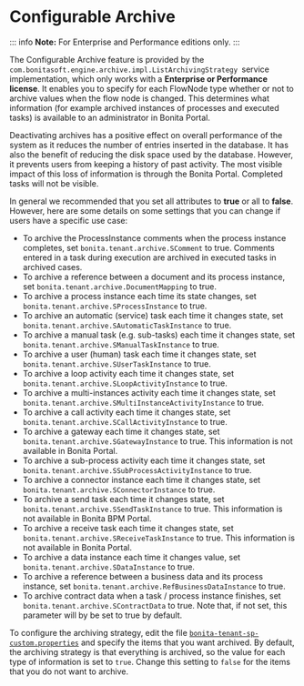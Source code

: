 # Configurable Archive

::: info
**Note:** For Enterprise and Performance editions only.
:::

The Configurable Archive feature is provided by the `com.bonitasoft.engine.archive.impl.ListArchivingStrategy `service implementation, which only works with a **Enterprise or Performance license**. 
It enables you to specify for each FlowNode type whether or not to archive values when the flow node is changed. This determines what information 
(for example archived instances of processes and executed tasks) is available to an administrator in Bonita Portal.

Deactivating archives has a positive effect on overall performance of the system as it reduces the number of entries inserted in the database. It has also the benefit of reducing the disk space used by the database. 
However, it prevents users from keeping a history of past activity. The most visible impact of this loss of information is through the Bonita Portal. Completed tasks will not be visible.

In general we recommended that you set all attributes to **true** or all to **false**. However, here are some details on some settings that you can change if users have a specific use case:

* To archive the ProcessInstance comments when the process instance completes, set `bonita.tenant.archive.SComment` to true. Comments entered in a task during execution are archived in executed tasks in archived cases.
* To archive a reference between a document and its process instance, set `bonita.tenant.archive.DocumentMapping` to true. 
* To archive a process instance each time its state changes, set `bonita.tenant.archive.SProcessInstance` to true.
* To archive an automatic (service) task each time it changes state, set `bonita.tenant.archive.SAutomaticTaskInstance` to true. 
* To archive a manual task (e.g. sub-tasks) each time it changes state, set `bonita.tenant.archive.SManualTaskInstance` to true.
* To archive a user (human) task each time it changes state, set `bonita.tenant.archive.SUserTaskInstance` to true. 
* To archive a loop activity each time it changes state, set `bonita.tenant.archive.SLoopActivityInstance` to true.
* To archive a multi-instances activity each time it changes state, set `bonita.tenant.archive.SMultiInstanceActivityInstance` to true. 
* To archive a call activity each time it changes state, set `bonita.tenant.archive.SCallActivityInstance` to true. 
* To archive a gateway each time it changes state, set `bonita.tenant.archive.SGatewayInstance` to true. This information is not available in Bonita Portal.
* To archive a sub-process activity each time it changes state, set `bonita.tenant.archive.SSubProcessActivityInstance` to true. 
* To archive a connector instance each time it changes state, set `bonita.tenant.archive.SConnectorInstance` to true. 
* To archive a send task each time it changes state, set `bonita.tenant.archive.SSendTaskInstance` to true. This information is not available in Bonita BPM Portal.
* To archive a receive task each time it changes state, set `bonita.tenant.archive.SReceiveTaskInstance` to true. This information is not available in Bonita Portal.
* To archive a data instance each time it changes value, set `bonita.tenant.archive.SDataInstance` to true. 
* To archive a reference between a business data and its process instance, set `bonita.tenant.archive.RefBusinessDataInstance` to true. 
* To archive contract data when a task / process instance finishes, set `bonita.tenant.archive.SContractData` to true.  Note that, if not set, this parameter will by be set to true by default. 

To configure the archiving strategy, edit the file [`bonita-tenant-sp-custom.properties`](BonitaBPM_platform_setup.md) and specify the items that you want archived. 
By default, the archiving strategy is that everything is archived, so the value for each type of information is set to `true`. Change this setting to `false` for the items that you do not want to archive.
